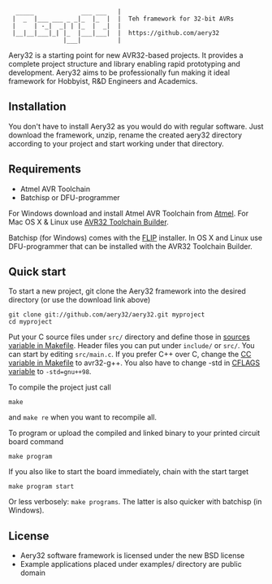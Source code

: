    
      _____             ___ ___   |
     |  _  |___ ___ _ _|_  |_  |  |  Teh framework for 32-bit AVRs
     |     | -_|  _| | |_  |  _|  |  
     |__|__|___|_| |_  |___|___|  |  https://github.com/aery32
                   |___|          |

Aery32 is a starting point for new AVR32-based projects. It provides a complete project structure and library enabling rapid prototyping and development. Aery32 aims to be professionally fun making it ideal framework for Hobbyist, R&D Engineers and Academics.

## Installation

You don't have to install Aery32 as you would do with regular software. Just download the framework, unzip, rename the created aery32 directory according to your project and start working under that directory.

## Requirements

- Atmel AVR Toolchain
- Batchisp or DFU-programmer

For Windows download and install Atmel AVR Toolchain from [Atmel](http://www.atmel.com/tools/ATMELAVRTOOLCHAIN3_3_2FORWINDOWS.aspx). For Mac OS X & Linux use [AVR32 Toolchain Builder](https://github.com/jsnyder/avr32-toolchain).

Batchisp (for Windows) comes with the [FLIP](http://www.atmel.com/tools/FLIP.aspx) installer. In OS X and Linux use DFU-programmer that can be installed with the AVR32 Toolchain Builder.
 

## Quick start

To start a new project, git clone the Aery32 framework into the desired directory (or use the download link above)

    git clone git://github.com/aery32/aery32.git myproject
    cd myproject
    
Put your C source files under `src/` directory and define those in [sources variable in Makefile](https://github.com/aery32/aery32/blob/master/Makefile#L55). Header files you can put under `include/` or `src/`. You can start by editing `src/main.c`. If you prefer C++ over C, change the [CC variable in Makefile](https://github.com/aery32/aery32/blob/master/Makefile#L66) to avr32-g++. You also have to change -std in [CFLAGS variable](https://github.com/aery32/aery32/blob/master/Makefile#L70) to `-std=gnu++98`.

To compile the project just call

    make
    
and `make re` when you want to recompile all.

To program or upload the compiled and linked binary to your printed circuit board command

    make program
    
If you also like to start the board immediately, chain with the start target

    make program start
    
Or less verbosely: `make programs`. The latter is also quicker with batchisp (in Windows).

## License

- Aery32 software framework is licensed under the new BSD license
- Example applications placed under examples/ directory are public domain